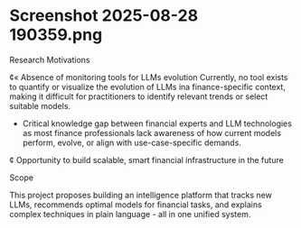 # Screenshot 2025-08-28 190359.png

Research Motivations

¢« Absence of monitoring tools for LLMs evolution
Currently, no tool exists to quantify or visualize the evolution of LLMs ina
finance-specific context, making it difficult for practitioners to identify relevant
trends or select suitable models.

* Critical knowledge gap between financial experts and LLM technologies as
most finance professionals lack awareness of how current models perform,
evolve, or align with use-case-specific demands.

¢ Opportunity to build scalable, smart financial infrastructure in the future

Scope

This project proposes building an intelligence platform that tracks new LLMs,
recommends optimal models for financial tasks, and explains complex techniques
in plain language - all in one unified system.
